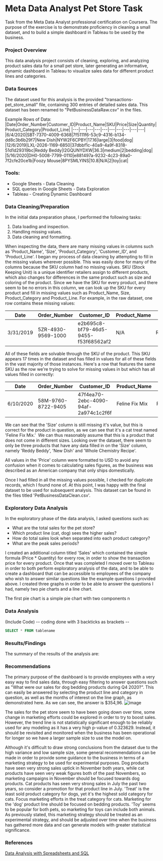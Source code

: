 # Meta Data Analyst Pet Store Task
Task from the Meta Data Analyst professional certification on Coursera. The purpose of the exercise is to demonstrate proficiency in cleaning a small dataset, and to build a simple dashboard in Tableau to be used by the business.

### Project Overview
This data analysis project consists of cleaning, exploring, and analyzing product sales data for a small pet store, later generating an informative, dynamic dashboard in Tableau to visualize sales data for different product lines and categories. 

### Data Sources
The dataset used for this analysis is the provided "transactions-pet_store_small" file, containing 300 entries of detailed sales data. This dataset has been renamed to "PetBusinessDataRaw.csv" in the files.

Example Rows of Data:
|Date|Order_Number|Customer_ID|Product_Name|SKU|Price|Size|Quantity|Product_Category|Product_Line|
|---|---|---|---|---|---|---|---|---|---|
|6/4/2020|SBT-7370-4009-6368|7f5111f6-53c9-4316-b134-dd8c3b6b29f7|New Dish|NYW2F6CPBY|17.16|large|3|food|dog|
|12/6/2019|LXL-2026-1169-6850|37dbbf1c-40a9-4a9f-8318-51d1d29319bc|Reddy Beddy|I2GQUNYDXW|36.3|medium|2|bedding|dog|
|5/16/2020|DH0-5008-7799-0110|e881497a-9232-4c23-89a0-7f2cfe20ce1b|Foozy Mouse|8PYSMLYINS|10.8|N/A|2|toy|cat|

### Tools:
- Google Sheets - Data Cleaning
- SQL queries in Google Sheets - Data Exploration
- Tableau - Creating Dynamic Dashboard


### Data Cleaning/Preparation
In the initial data preparation phase, I performed the following tasks:
1. Data loading and inspection.
2. Handling missing values.
3. Data cleaning and formatting.

When inspecting the data, there are many missing values in columns such as 'Product_Name', 'Size', 'Product_Category', 'Customer_ID', and 'Product_Line'. I began my process of data cleaning by attempting to fill in the missing values wherever possible. This was easily done for many of the columns because the SKU column had no missing values. SKU (Stock Keeping Unit) is a unique identifier retailers assign to different products, which also changes for differences in the same product such as size and coloring of the product. Since we have the SKU for every product, and there seem to be no errors in this column, we can look up the SKU for every product and fill in missing values such as Product_Name, Size, Product_Category and Product_Line. For example, in the raw dataset, one row contains these missing values:

|Date|Order_Number|Customer_ID|Product_Name|SKU|Price|Size|Quantity|Product_Category|Product_Line|
|---|---|---|---|---|---|---|---|---|---|
|3/31/2019|5ZR-4930-9569-1000|e2b695c8-bf79-46d5-9455-f53f68562af2|N/A|RKAPY3I1TP|39.55|N/A|2|N/A|N/A|

All of these fields are solvable through the SKU of the product. This SKU appears 17 times in the dataset and has filled in values for all of these fields in the vast majority of those instances. Here's a row that features the same SKU as the row we're trying to solve for missing values in but which has all values filled in correctly:

|Date|Order_Number|Customer_ID|Product_Name|SKU|Price|Size|Quantity|Product_Category|Product_Line|
|---|---|---|---|---|---|---|---|---|---|
|6/10/2020|58M-9760-8722-9405|47f4ea70-2ebc-4090-94af-2a974c1c2f6f|Feline Fix Mix|RKAPY3I1TP|39.55|N/A|1|treat|cat|

We can see that the 'Size' column is still missing it's value, but this is correct for the product in question, as we can see that it's a cat treat named 'Feline Fix Mix.'  We can thus reasonably assume that this is a product that does not come in different sizes. Looking over the dataset, there seem to only be three products that have any data filled in on the 'Size' column, namely 'Reddy Beddy', 'New Dish' and 'Whole Chemistry Recipe'.

All values in the 'Price' column were formatted to USD to avoid any confusion when it comes to calculating sales figures, as the business was described as an American company that only ships domestically.

Once I had filled in all the missing values possible, I checked for duplicate records, which I found none of. At this point, I was happy with the final dataset to be used for subsequent analysis. This dataset can be found in the files titled 'PetBusinessDataClean.csv'.


### Exploratory Data Analysis
In the exploratory phase of the data analysis, I asked questions such as:

- What are the total sales for the pet store?
- Which product line (cat, dog) sees the higher sales?
- How do total sales look when separated into each product category?
- What are the peak sales periods?

I created an additional column titled 'Sales' which contained the simple formula (Price * Quantity) for every row, in order to show the transaction price for every product. Once that was completed I moved over to Tableau in order to both perform exploratory analysis of the data, and to be able to create a dashboard that can be accessible to employees of the company who wish to answer similar questions like the example questions I provided above. I created three graphs in order to be able to answer the questions I had, namely two pie charts and a line chart.

The first pie chart is a simple pie chart with two components n

### Data Analysis
(Include Code)
-- coding done with 3 backticks as brackets --
```sql
SELECT * FROM tablename
```

### Results/Findings
The summary of the results of the analysis are:

### Recommendations
The primary purpose of the dashboard is to provide employees with a very easy way to find sales data, through easy filtering to answer questions such as "What were our sales for dog bedding products during Q4 2020?". This can easily be answered by selecting the product line and category in question, as well as the months of interest on the line graph, as demonstrated here. As we can see, the answer is $354,96.
![image](https://github.com/user-attachments/assets/f09e8c2b-ca78-4698-8688-3e9bd7a4d4c6)

The sales for the pet store seem to have been going down over time, some change in marketing efforts could be explored in order to try to boost sales. However, the trend line is not statistically significant enough to be reliably used for any modeling as it has a very high p-value of 0.323629. Instead, it should be revisited and monitored when the business has been operational for longer so we have a larger sample size to use the model on. 

Although it's difficult to draw strong conclusions from the dataset due to the high variance and low sample size, some general recommendations can be made in order to provide some guidance to the business in terms of a marketing strategy to be used for experimental purposes. Dog products have seen very strong sales uptick in November both years, while cat products have seen very weak figures both of the past Novembers, so marketing campaigns in November should be focused towards dog products. Cat products has seen very strong sales in July the past two years, so consider a promotion for that product line in July. 'Treat' is the least sold product category for dogs, yet it's the highest sold category for cats. Focus marketing efforts in the treat category for cats. Marketing for the 'dog' product line should be focused on bedding products. 'Toy' seems to be popular for both pets, so marketing for toys can include both animals. As previously stated, this marketing strategy should be treated as an experimental strategy, and should be adjusted over time when the business has gathered more data and can generate models with greater statistical significance.


### References 
[Data Analysis with Spreadsheets and SQL](https://www.coursera.org/learn/data-analysis-with-spreadsheets-and-sql)


